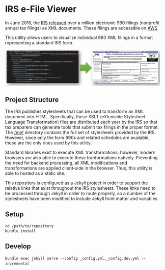 # IRS e-File Viewer

In June 2016, the [IRS released](https://aws.amazon.com/blogs/publicsector/irs-990-filing-data-now-available-as-an-aws-public-data-set/) over a million electronic 990 filings (nonprofit annual tax filings) as XML documents. These filings are accessible on [AWS](https://aws.amazon.com/public-datasets/irs-990/).

This utility allows users to visualize individual 990 XML filings in a format representing a standard IRS form.

![Form Transformation](img/xml_to_form.png)

## Project Structure
The IRS publishes stylesheets that can be used to transform an XML document into HTML. Specifically, these XSLT (eXtensible Stylesheet Language Transformation) files are distributed each year by the IRS so that tax preparers can generate tools that submit tax filings in the proper format. The [/mef](/mef) directory contains the full set of stylesheets provided by the IRS. However, since only the form 990s and related schedules are available, these are the only ones used by this utility.

Standard libraries exist to execute XML transformations; however, modern browsers are also able to execute these tranformations natively. Preventing the need for backend processing, all XML modifications and transformations are applied client-side in the browser. Thus, this utility is able to hosted as a static site.

This repository is configured as a Jekyll project in order to support the relative links that exist throughout the IRS stylesheets. These links need to be processed through Jekyll in order to route properly, so a number of the stylesheets have been modified to include Jekyll front matter and variables.

## Setup
```
cd /path/to/repository
bundle install
```

## Develop
`bundle exec jekyll serve --config _config.yml,_config.dev.yml --incremental`
